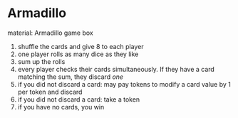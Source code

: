 # Armadillo

material: Armadillo game box

1. shuffle the cards and give 8 to each player
2. one player rolls as many dice as they like
3. sum up the rolls
4. every player checks their cards simultaneously. If they have a card matching the sum, they discard *one*
5. if you did not discard a card: may pay tokens to modify a card value by 1 per token and discard
6. if you did not discard a card: take a token
7. if you have no cards, you win

